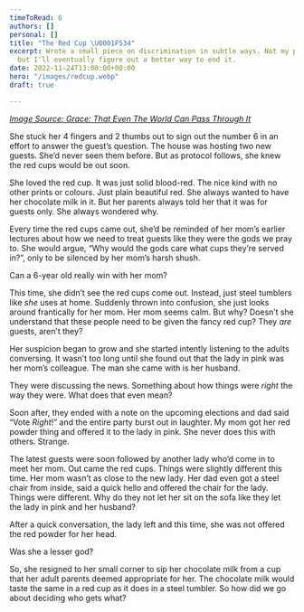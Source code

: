 ```yaml
---
timeToRead: 6
authors: []
personal: []
title: "The Red Cup \U0001F534"
excerpt: Wrote a small piece on discrimination in subtle ways. Not my proudest work
  but I'll eventually figure out a better way to end it.
date: 2022-11-24T13:00:00+00:00
hero: "/images/redcup.webp"
draft: true

---
```

[_Image Source: Grace: That Even The World Can Pass Through It_](https://ibiyinka.com/)

She stuck her 4 fingers and 2 thumbs out to sign out the number 6 in an effort to answer the guest’s question. The house was hosting two new guests. She’d never seen them before. But as protocol follows, she knew the red cups would be out soon.

She loved the red cup. It was just solid blood-red. The nice kind with no other prints or colours. Just plain beautiful red. She always wanted to have her chocolate milk in it. But her parents always told her that it was for guests only. She always wondered why.

Every time the red cups came out, she’d be reminded of her mom’s earlier lectures about how we need to treat guests like they were the gods we pray to. She would argue, “Why would the gods care what cups they’re served in?”, only to be silenced by her mom’s harsh shush.

Can a 6-year old really win with her mom?

This time, she didn’t see the red cups come out. Instead, just steel tumblers like _she_ uses at home. Suddenly thrown into confusion, she just looks around frantically for her mom. Her mom seems calm. But why? Doesn’t she understand that these people need to be given the fancy red cup? They _are_ guests, aren’t they?

Her suspicion began to grow and she started intently listening to the adults conversing. It wasn’t too long until she found out that the lady in pink was her mom’s colleague. The man she came with is her husband.

They were discussing the news. Something about how things were _right_ the way they were. What does that even mean?

Soon after, they ended with a note on the upcoming elections and dad said “Vote _Right_!” and the entire party burst out in laughter. My mom got her red powder thing and offered it to the lady in pink. She never does this with others. Strange.

The latest guests were soon followed by another lady who’d come in to meet her mom. Out came the red cups. Things were slightly different this time. Her mom wasn’t as close to the new lady. Her dad even got a steel chair from inside, said a quick hello and offered the chair for the lady. Things were different. Why do they not let her sit on the sofa like they let the lady in pink and her husband?

After a quick conversation, the lady left and this time, she was not offered the red powder for her head.

Was she a lesser god?

So, she resigned to her small corner to sip her chocolate milk from a cup that her adult parents deemed appropriate for her. The chocolate milk would taste the same in a red cup as it does in a steel tumbler. So how did we go about deciding who gets what?